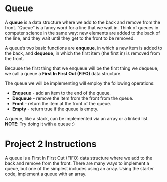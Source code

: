 # Queue


A **queue** is a data structure where we add to the back and remove from the front. “Queue” is a fancy word for a line that we wait in. 
Think of queues in computer science in the same way: new elements are added to the back of the line, and they wait until they get to the front to be removed.

A queue’s two basic functions are **enqueue**, in which a new item is added to the back, and **dequeue**, in which the first item (the first in) is removed from the front.

Because the first thing that we enqueue will be the first thing we dequeue, we call a queue a **First In First Out (FIFO)** data structure.

The queue we will be implementing will employ the following operations:
- **Enqueue** - add an item to the end of the queue.
- **Dequeue** - remove the item from the front from the queue.
- **Front** - return the item at the front of the queue.
- **Empty** - return true if the queue is empty.

A queue, like a stack, can be implemented via an array or a linked list.
**NOTE**: Try doing it with a queue :)

# Project 2 Instructions

A queue is a First In First Out (FIFO) data structure where we add to the back and remove from the front. There are many ways to implement a queue, but one of the simplest includes using an array. Using the starter code, implement a queue with an array.